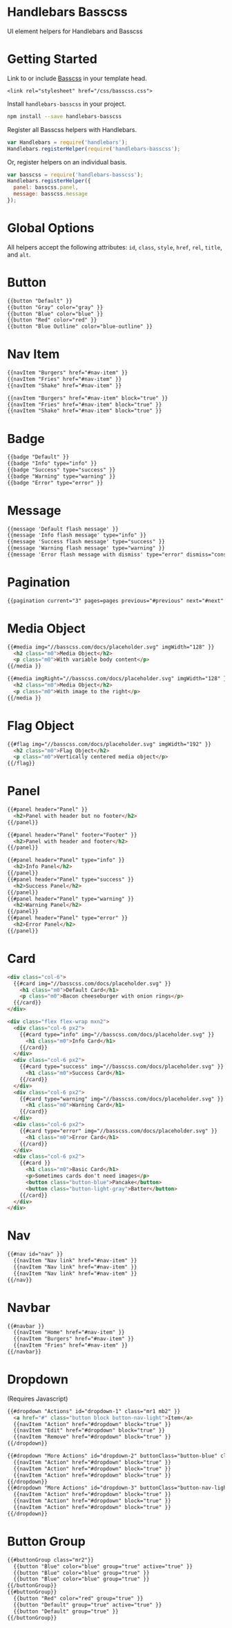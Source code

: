 # Handlebars Basscss
UI element helpers for Handlebars and Basscss


# Getting Started

Link to or include [Basscss](http://basscss.com) in your template head.

```
<link rel="stylesheet" href="/css/basscss.css">
```

Install `handlebars-basscss` in your project.

```bash
npm install --save handlebars-basscss
```

Register all Basscss helpers with Handlebars.

```js
var Handlebars = require('handlebars');
Handlebars.registerHelper(require('handlebars-basscss');
```

Or, register helpers on an individual basis.

```js
var basscss = require('handlebars-basscss');
Handlebars.registerHelper({
  panel: basscss.panel,
  message: basscss.message
});
```

# Global Options

All helpers accept the following attributes: `id`, `class`, `style`, `href`, `rel`, `title`, and `alt`.

# Button

```html
{{button "Default" }}
{{button "Gray" color="gray" }}
{{button "Blue" color="blue" }}
{{button "Red" color="red" }}
{{button "Blue Outline" color="blue-outline" }}
```

# Nav Item

```html
{{navItem "Burgers" href="#nav-item" }}
{{navItem "Fries" href="#nav-item" }}
{{navItem "Shake" href="#nav-item" }}
```

```html
{{navItem "Burgers" href="#nav-item" block="true" }}
{{navItem "Fries" href="#nav-item" block="true" }}
{{navItem "Shake" href="#nav-item" block="true" }}
```

# Badge

```html
{{badge "Default" }}
{{badge "Info" type="info" }}
{{badge "Success" type="success" }}
{{badge "Warning" type="warning" }}
{{badge "Error" type="error" }}
```

# Message

```html
{{message 'Default flash message' }}
{{message 'Info flash message' type="info" }}
{{message 'Success flash message' type="success" }}
{{message 'Warning flash message' type="warning" }}
{{message 'Error flash message with dismiss' type="error" dismiss="console.log('bye bye');this.parentNode.remove()" }}
```

# Pagination

```html
{{pagination current="3" pages=pages previous="#previous" next="#next" }}
```

# Media Object

```html
{{#media img="//basscss.com/docs/placeholder.svg" imgWidth="128" }}
  <h2 class="m0">Media Object</h2>
  <p class="m0">With variable body content</p>
{{/media }}
```

```html
{{#media imgRight="//basscss.com/docs/placeholder.svg" imgWidth="128" }}
  <h2 class="m0">Media Object</h2>
  <p class="m0">With image to the right</p>
{{/media }}
```

# Flag Object

```html
{{#flag img="//basscss.com/docs/placeholder.svg" imgWidth="192" }}
  <h2 class="m0">Flag Object</h2>
  <p class="m0">Vertically centered media object</p>
{{/flag}}
```

# Panel

```html
{{#panel header="Panel" }}
  <h2>Panel with header but no footer</h2>
{{/panel}}
```

```html
{{#panel header="Panel" footer="Footer" }}
  <h2>Panel with header and footer</h2>
{{/panel}}
```

```html
{{#panel header="Panel" type="info" }}
  <h2>Info Panel</h2>
{{/panel}}
{{#panel header="Panel" type="success" }}
  <h2>Success Panel</h2>
{{/panel}}
{{#panel header="Panel" type="warning" }}
  <h2>Warning Panel</h2>
{{/panel}}
{{#panel header="Panel" type="error" }}
  <h2>Error Panel</h2>
{{/panel}}
```

# Card

```html
<div class="col-6">
  {{#card img="//basscss.com/docs/placeholder.svg" }}
    <h1 class="m0">Default Card</h1>
    <p class="m0">Bacon cheeseburger with onion rings</p>
  {{/card}}
</div>
```
```html
<div class="flex flex-wrap mxn2">
  <div class="col-6 px2">
    {{#card type="info" img="//basscss.com/docs/placeholder.svg" }}
      <h1 class="m0">Info Card</h1>
    {{/card}}
  </div>
  <div class="col-6 px2">
    {{#card type="success" img="//basscss.com/docs/placeholder.svg" }}
      <h1 class="m0">Success Card</h1>
    {{/card}}
  </div>
  <div class="col-6 px2">
    {{#card type="warning" img="//basscss.com/docs/placeholder.svg" }}
      <h1 class="m0">Warning Card</h1>
    {{/card}}
  </div>
  <div class="col-6 px2">
    {{#card type="error" img="//basscss.com/docs/placeholder.svg" }}
      <h1 class="m0">Error Card</h1>
    {{/card}}
  </div>
  <div class="col-6 px2">
    {{#card }}
      <h1 class="m0">Basic Card</h1>
      <p>Sometimes cards don't need images</p>
      <button class="button-blue">Pancake</button>
      <button class="button-light-gray">Batter</button>
    {{/card}}
  </div>
</div>
```

# Nav

```html
{{#nav id="nav" }}
  {{navItem "Nav link" href="#nav-item" }}
  {{navItem "Nav link" href="#nav-item" }}
  {{navItem "Nav link" href="#nav-item" }}
{{/nav}}
```

# Navbar

```html
{{#navbar }}
  {{navItem "Home" href="#nav-item" }}
  {{navItem "Burgers" href="#nav-item" }}
  {{navItem "Fries" href="#nav-item" }}
{{/navbar}}
```

# Dropdown
(Requires Javascript)

```html
{{#dropdown "Actions" id="dropdown-1" class="mr1 mb2" }}
  <a href="#" class="button block button-nav-light">Item</a>
  {{navItem "Action" href="#dropdown" block="true" }}
  {{navItem "Edit" href="#dropdown" block="true" }}
  {{navItem "Remove" href="#dropdown" block="true" }}
{{/dropdown}}
```

```html
{{#dropdown "More Actions" id="dropdown-2" buttonClass="button-blue" class="mr1 mb2" }}
  {{navItem "Action" href="#dropdown" block="true" }}
  {{navItem "Action" href="#dropdown" block="true" }}
  {{navItem "Action" href="#dropdown" block="true" }}
{{/dropdown}}
{{#dropdown "More Actions" id="dropdown-3" buttonClass="button-nav-light" class="mr1 mb2" }}
  {{navItem "Action" href="#dropdown" block="true" }}
  {{navItem "Action" href="#dropdown" block="true" }}
  {{navItem "Action" href="#dropdown" block="true" }}
{{/dropdown}}
```

# Button Group

```html
{{#buttonGroup class="mr2"}}
  {{button "Blue" color="blue" group="true" active="true" }}
  {{button "Blue" color="blue" group="true" }}
  {{button "Blue" color="blue" group="true" }}
{{/buttonGroup}}
{{#buttonGroup}}
  {{button "Red" color="red" group="true" }}
  {{button "Default" group="true" active="true" }}
  {{button "Default" group="true" }}
{{/buttonGroup}}
```

<!--

---

### To do: 
- [x] NavItem
- [x] Nav
- [x] Dropdown
- [x] Button
- [x] ButtonGroup
- [x] Panel
- [x] Message (alert)
- [x] Card
- [x] Pagination
- [x] Badge
- [x] Media Object
- [x] Flag Object
- [ ] Navbar
- [ ] Tabs
- [ ] Breadcrumbs
- [ ] Modal

- [ ] InputGroup
-->

